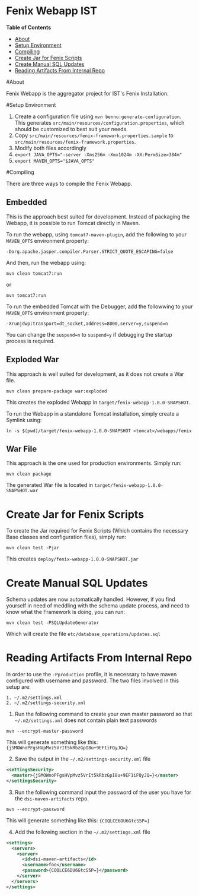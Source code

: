Fenix Webapp IST
===

**Table of Contents**

- [About](#about)
- [Setup Environment](#setup-environment)
- [Compiling](#compiling)
- [Create Jar for Fenix Scripts](#create-jar-for-fenix-scripts)
- [Create Manual SQL Updates](#create-manual-sql-updates)
- [Reading Artifacts From Internal Repo](#reading-artifacts-from-internal-repo)

#About

Fenix Webapp is the aggregator project for IST's Fenix Installation.


#Setup Environment

1. Create a configuration file using `mvn bennu:generate-configuration`. This generates `src/main/resources/configuration.properties`, which should be customized to best suit your needs.
2. Copy `src/main/resources/fenix-framework.properties.sample` to `src/main/resources/fenix-framework.properties`.
3. Modify both files accordingly
4. `export JAVA_OPTS="-server -Xms256m -Xmx1024m -XX:PermSize=384m"`
5. `export MAVEN_OPTS="$JAVA_OPTS"`


#Compiling

There are three ways to compile the Fenix Webapp.

## Embedded 

This is the approach best suited for development. Instead of packaging the Webapp, it is possible to run Tomcat directly in Maven.

To run the webapp, using `tomcat7-maven-plugin`, add the following to your `MAVEN_OPTS` environment property:

    -Dorg.apache.jasper.compiler.Parser.STRICT_QUOTE_ESCAPING=false

And then, run the webapp using:

    mvn clean tomcat7:run

or
    
    mvn tomcat7:run
    
To run the embedded Tomcat with the Debugger, add the followwing to your `MAVEN_OPTS` environment property:

    -Xrunjdwp:transport=dt_socket,address=8000,server=y,suspend=n
    
You can change the `suspend=n` to `suspend=y` if debugging the startup process is required.

## Exploded War

This approach is well suited for development, as it does not create a War file.

    mvn clean prepare-package war:exploded
    
This creates the exploded Webapp in `target/fenix-webapp-1.0.0-SNAPSHOT`.

To run the Webapp in a standalone Tomcat installation, simply create a Symlink using:

    ln -s $(pwd)/target/fenix-webapp-1.0.0-SNAPSHOT <tomcat>/webapps/fenix
    
## War File

This approach is the one used for production environments. Simply run:

    mvn clean package
    
The generated War file is located in `target/fenix-webapp-1.0.0-SNAPSHOT.war`


# Create Jar for Fenix Scripts

To create the Jar required for Fenix Scripts (Which contains the necessary Base classes and configuration files), simply run:

    mvn clean test -Pjar
    
This creates `deploy/fenix-webapp-1.0.0-SNAPSHOT.jar`


# Create Manual SQL Updates

Schema updates are now automatically handled. However, if you find yourself in need of meddling with the schema update process, and need to know what the Framework is doing, you can run:

    mvn clean test -PSQLUpdateGenerator
    
Which will create the file `etc/database_operations/updates.sql`

# Reading Artifacts From Internal Repo

In order to use the `-Pproduction` profile, it is necessary to have maven configured with username and password.
The two files involved in this setup are:

    1. ~/.m2/settings.xml
    2. ~/.m2/settings-security.xml

1. Run the following command to create your own master password so that `~/.m2/settings.xml` does not contain plain text passwords

`mvn --encrypt-master-password`

This will generate something like this: `{jSMOWnoPFgsHVpMvz5VrIt5kRbzGpI8u+9EF1iFQyJQ=}`

2. Save the output in the `~/.m2/settings-security.xml` file

```xml
<settingsSecurity>
  <master>{jSMOWnoPFgsHVpMvz5VrIt5kRbzGpI8u+9EF1iFQyJQ=}</master>
</settingsSecurity>
```

3. Run the following command input the password of the user you have for the `dsi-maven-artifacts` repo.

`mvn --encrypt-password` 

This will generate something like this: `{COQLCE6DU6GtcS5P=}`

4. Add the following section in the `~/.m2/settings.xml` file
```xml
<settings>
  <servers>
    <server>
      <id>dsi-maven-artifacts</id>
      <username>foo</username>
      <password>{COQLCE6DU6GtcS5P=}</password>
    </server>
  </servers>
</settings>
```
